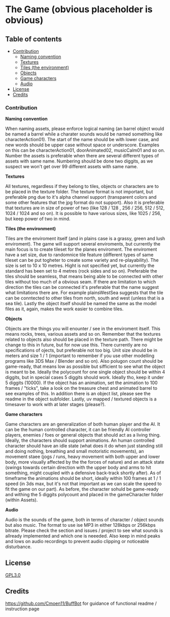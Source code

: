 # The Game (obvious placeholder is obvious)


## Table of contents

* [Contribution](#Contribution)
  * [Naming convention](#Naming-convention)
  * [Textures](#Textures)
  * [Tiles (the environment)](#Tiles-(the-environment))
  * [Objects](#Objects)
  * [Game characters](#Game-characters)
  * [Audio](#Audio)
* [License](#license)
* [Credits](#credits)


### Contribution

**Naming convention**

When naming assets, please enforce logical naming (an barrel object would be named a barrel while a charater sounds would be named something like characterAction01). The start of the name should be with lower case, and new words should be upper case without space or underscore. Examples on this can be characterAction01, doorAnimated02, musicCalm01 and so on. Number the assets is preferable when there are several different types of assets with same name. Numbering should be done two diggits, as we suspect we won't get over 99 different assets with same name.

**Textures**

All textures, regardless if they belong to tiles, objects or characters are to be placed in the texture folder. The texture format is not important, but preferable png due to it's alpha channel support (transparent colors and some other features that the jpg format do not support). Also it is preferable that textures are in size of power of two (like 128 / 128 , 256 / 256, 512 / 512, 1024 / 1024 and so on). It is possible to have various sizes, like 1025 / 256, but keep power of two in mind.

**Tiles (the environment)**

Tiles are the enviroment itself (and in plains case is a grassy, green and lush enviroment). The game will support several enviroments, but currently the main focus is to create tileset for the planes enviroment. The enviroment have a set size, due to randomnice tile feature (different types of same tileset can be put togheter to create some variety and re-playability). The size is set to 10 x 10 metres. Hight is not specified yet, but currently the standard has been set to 4 metres (rock sides and so on). Preferable the tiles should be seamless, that means being able to be connected with other tiles without too much of a obvious seam. If there are limitation to which direction the tiles can be connected it's preferable that the name suggest what limitations there are. For example plainsWestSea suggests that the tile can be conntected to other tiles from north, south and west (unless that is a sea tile). Lastly the object itself should be named the same as the model files as it, again, makes the work easier to combine tiles.

**Objects**

Objects are the things you will enounter / see in the enviroment itself. This means rocks, trees, various assets and so on. Remember that the textures related to objects also should be placed in the texture path. There might be change to this in future, but for now use this. There currently are no specifications of ojects, but preferable not too big. Unit size should be in meters and size 1 / 1 (important to remember if you use other modelling programs like 3DS Max / Blender and so on). Also polugon count should be game-ready, that means low as possible but sifficient to see what the object is meant to be. Ideally the polycount for one single object should be within 4 diggits, but in special cases 5 diggits should work. Ideally tho, keep it under 5 diggits (10000). If the object has an animation, set the animation to 100 frames / "ticks", take a look on the treasure chest and animated barrel to see examples of this. In addition there is an object list, please see the readme in the object subfolder. Lastly, uv mapped / textured objects is a timesaver to work with at later stages (please?).

**Game characters**

Game characters are an generalization of both human player and the AI. It can be the human controlled character, it can be friendly AI controller players, enemies / foes or general objects that should act as a living thing. Ideally, the characters should support animations. An human controlled character should have an idle state (what does it do when just standing still and doing nothing, breathing and small motoristic movements), an movement staee (jogs / runs, heavy movement with both upper and lower body, more visually affected by the the forces of nature) and an attack state (swings towards certain direction with the upper body and arms to hit something, might coupled with a defensive back-track shortly after). As of timeframe the animations should be short, ideally within 100 frames at 1 / 1 speed (in 3ds max, but it's not that important as we can scale the speed to fit the game on our part). As before, the character sohuld be game-ready and withing the 5 diggits polycount and placed in the gameCharacter folder (within Assets).

**Audio**

Audio is the sounds of the game, both in terms of character / object sounds but also music. The format to use ise MP3 in either 128kbps or 256kbps bitrate. Please check the section and issues / project to see what sounds is allready implemented and which one is neeeded. Also keep in mind peaks and lows on audio recordings to prevent audio clipping or noticeable disturbance. 


## License
[GPL3.0](https://github.com/TheMelcor/213/blob/master/LICENSE)


## Credits
https://github.com/Cmoen11/BuffBot for guidance of functional readme / instruction page

